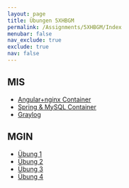 ```yaml
---
layout: page
title: Übungen 5XHBGM
permalink: /Assignments/5XHBGM/Index
menubar: false
nav_exclude: true
exclude: true
nav: false
---
```


## MIS

<!-- - [Angular Adressservice](/404.html)
#- [Angular Request Assigment](/404.html)
#- [CI/CD einrichten](/404.html)
- [Docker registry](/404.html)
- [Safe API assignment](/404.html) -->
- [Angular+nginx Container](/Assignments/5XBGM/NodeContainer)
- [Spring & MySQL Container](/Assignments/5XBGM/SpringNodeContainer)
- [Graylog](/Assignments/5XBGM/Graylog)

## MGIN

- [Übung 1](/Assignments/5XBGM/MGIN/Uebung1)
- [Übung 2](/Assignments/5XBGM/MGIN/Uebung2)
- [Übung 3](/Assignments/5XBGM/MGIN/Uebung3)
- [Übung 4](/Assignments/5XBGM/MGIN/Uebung4)